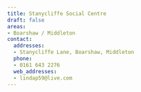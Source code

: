 ```yaml
---
title: Stanycliffe Social Centre
draft: false
areas:
- Boarshaw / Middleton
contact:
  addresses:
  - Stanycliffe Lane, Boarshaw, Middleton
  phone:
  - 0161 643 2276
  web_addresses:
  - lindap59@live.com
---
```


